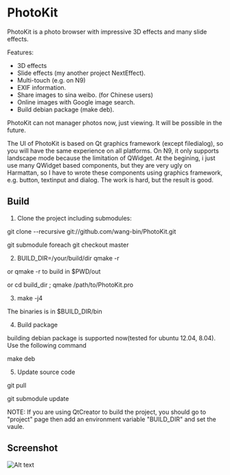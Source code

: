 PhotoKit
==============

PhotoKit is a photo browser with impressive 3D effects and many slide effects. 

Features:
* 3D effects
* Slide effects (my another project NextEffect).
* Multi-touch (e.g. on N9)
* EXIF information.
* Share images to sina weibo. (for Chinese users)
* Online images with Google image search.
* Build debian package (make deb).


PhotoKit can not manager photos now, just viewing. It will be possible in the future.


The UI of PhotoKit is based on Qt graphics framework (except filedialog), so you will have the same experience on all platforms. On N9, it only supports landscape mode because the limitation of QWidget. At the begining, i just use many QWidget based components, but they are very ugly on Harmattan, so I have to wrote these components using graphics framework, e.g. button, textinput and dialog. The work is hard, but the result is good.

Build
------
1. Clone the project including submodules:
  
  git clone --recursive git://github.com/wang-bin/PhotoKit.git

  git  submodule foreach git checkout master
  
2. BUILD_DIR=/your/build/dir qmake -r 

  or qmake -r  to build in $PWD/out

  or cd build_dir ; qmake /path/to/PhotoKit.pro

3. make -j4

  The binaries is in $BUILD_DIR/bin

4. Build package

  building debian package is supported now(tested for ubuntu 12.04, 8.04). Use the following command

  make deb

5. Update source code

  git pull

  git submodule update


NOTE: If you are using QtCreator to build the project, you should go to "project" page then add an environment variable "BUILD_DIR" and set the vaule.


Screenshot
-------

![Alt text](https://github.com/downloads/wang-bin/PhotoKit/Screenshot-854x480.png "screenshot")
